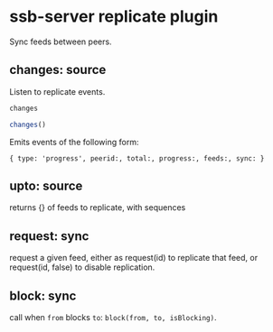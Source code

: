 # ssb-server replicate plugin

Sync feeds between peers.


## changes: source

Listen to replicate events.

```bash
changes
```

```js
changes()
```

Emits events of the following form:

```
{ type: 'progress', peerid:, total:, progress:, feeds:, sync: }
```

## upto: source

returns {} of feeds to replicate, with sequences

## request: sync

request a given feed, either as request(id) to replicate that feed,
or request(id, false) to disable replication.

## block: sync

call when `from` blocks `to`: `block(from, to, isBlocking)`. 
